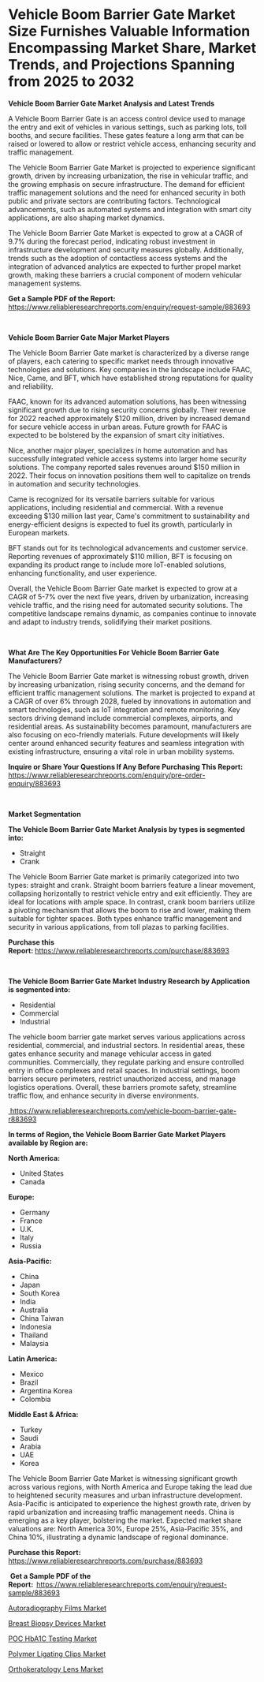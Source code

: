 <p><h1>Vehicle Boom Barrier Gate Market Size Furnishes Valuable Information Encompassing Market Share, Market Trends, and Projections Spanning from 2025 to 2032</h1></p><p><strong>Vehicle Boom Barrier Gate Market Analysis and Latest Trends</strong></p>
<p><p>A Vehicle Boom Barrier Gate is an access control device used to manage the entry and exit of vehicles in various settings, such as parking lots, toll booths, and secure facilities. These gates feature a long arm that can be raised or lowered to allow or restrict vehicle access, enhancing security and traffic management.</p><p>The Vehicle Boom Barrier Gate Market is projected to experience significant growth, driven by increasing urbanization, the rise in vehicular traffic, and the growing emphasis on secure infrastructure. The demand for efficient traffic management solutions and the need for enhanced security in both public and private sectors are contributing factors. Technological advancements, such as automated systems and integration with smart city applications, are also shaping market dynamics. </p><p>The Vehicle Boom Barrier Gate Market is expected to grow at a CAGR of 9.7% during the forecast period, indicating robust investment in infrastructure development and security measures globally. Additionally, trends such as the adoption of contactless access systems and the integration of advanced analytics are expected to further propel market growth, making these barriers a crucial component of modern vehicular management systems.</p></p>
<p><strong>Get a Sample PDF of the Report:&nbsp;</strong> <a href="https://www.reliableresearchreports.com/enquiry/request-sample/883693?utm_campaign=3025&utm_medium=2&utm_source=Github&utm_content=ia&utm_term=11042025&utm_id=vehicle-boom-barrier-gate">https://www.reliableresearchreports.com/enquiry/request-sample/883693</a></p>
<p>&nbsp;</p>
<p><strong>Vehicle Boom Barrier Gate Major Market Players</strong></p>
<p><p>The Vehicle Boom Barrier Gate market is characterized by a diverse range of players, each catering to specific market needs through innovative technologies and solutions. Key companies in the landscape include FAAC, Nice, Came, and BFT, which have established strong reputations for quality and reliability. </p><p>FAAC, known for its advanced automation solutions, has been witnessing significant growth due to rising security concerns globally. Their revenue for 2022 reached approximately $120 million, driven by increased demand for secure vehicle access in urban areas. Future growth for FAAC is expected to be bolstered by the expansion of smart city initiatives.</p><p>Nice, another major player, specializes in home automation and has successfully integrated vehicle access systems into larger home security solutions. The company reported sales revenues around $150 million in 2022. Their focus on innovation positions them well to capitalize on trends in automation and security technologies.</p><p>Came is recognized for its versatile barriers suitable for various applications, including residential and commercial. With a revenue exceeding $130 million last year, Came's commitment to sustainability and energy-efficient designs is expected to fuel its growth, particularly in European markets.</p><p>BFT stands out for its technological advancements and customer service. Reporting revenues of approximately $110 million, BFT is focusing on expanding its product range to include more IoT-enabled solutions, enhancing functionality, and user experience.</p><p>Overall, the Vehicle Boom Barrier Gate market is expected to grow at a CAGR of 5-7% over the next five years, driven by urbanization, increasing vehicle traffic, and the rising need for automated security solutions. The competitive landscape remains dynamic, as companies continue to innovate and adapt to industry trends, solidifying their market positions.</p></p>
<p>&nbsp;</p>
<p><strong>What Are The Key Opportunities For Vehicle Boom Barrier Gate Manufacturers?</strong></p>
<p><p>The Vehicle Boom Barrier Gate market is witnessing robust growth, driven by increasing urbanization, rising security concerns, and the demand for efficient traffic management solutions. The market is projected to expand at a CAGR of over 6% through 2028, fueled by innovations in automation and smart technologies, such as IoT integration and remote monitoring. Key sectors driving demand include commercial complexes, airports, and residential areas. As sustainability becomes paramount, manufacturers are also focusing on eco-friendly materials. Future developments will likely center around enhanced security features and seamless integration with existing infrastructure, ensuring a vital role in urban mobility systems.</p></p>
<p><strong>Inquire or Share Your Questions If Any Before Purchasing This Report:</strong> <a href="https://www.reliableresearchreports.com/enquiry/pre-order-enquiry/883693?utm_campaign=3025&utm_medium=2&utm_source=Github&utm_content=ia&utm_term=11042025&utm_id=vehicle-boom-barrier-gate">https://www.reliableresearchreports.com/enquiry/pre-order-enquiry/883693</a></p>
<p>&nbsp;</p>
<p><strong>Market Segmentation</strong></p>
<p><strong>The Vehicle Boom Barrier Gate Market Analysis by types is segmented into:</strong></p>
<p><ul><li>Straight</li><li>Crank</li></ul></p>
<p><p>The Vehicle Boom Barrier Gate market is primarily categorized into two types: straight and crank. Straight boom barriers feature a linear movement, collapsing horizontally to restrict vehicle entry and exit efficiently. They are ideal for locations with ample space. In contrast, crank boom barriers utilize a pivoting mechanism that allows the boom to rise and lower, making them suitable for tighter spaces. Both types enhance traffic management and security in various applications, from toll plazas to parking facilities.</p></p>
<p><strong>Purchase this Report:&nbsp;</strong><a href="https://www.reliableresearchreports.com/purchase/883693?utm_campaign=3025&utm_medium=2&utm_source=Github&utm_content=ia&utm_term=11042025&utm_id=vehicle-boom-barrier-gate">https://www.reliableresearchreports.com/purchase/883693</a></p>
<p>&nbsp;</p>
<p><strong>The Vehicle Boom Barrier Gate Market Industry Research by Application is segmented into:</strong></p>
<p><ul><li>Residential</li><li>Commercial</li><li>Industrial</li></ul></p>
<p><p>The vehicle boom barrier gate market serves various applications across residential, commercial, and industrial sectors. In residential areas, these gates enhance security and manage vehicular access in gated communities. Commercially, they regulate parking and ensure controlled entry in office complexes and retail spaces. In industrial settings, boom barriers secure perimeters, restrict unauthorized access, and manage logistics operations. Overall, these barriers promote safety, streamline traffic flow, and enhance security in diverse environments.</p></p>
<p><a href="https://www.reliableresearchreports.com/vehicle-boom-barrier-gate-r883693?utm_campaign=3025&utm_medium=2&utm_source=Github&utm_content=ia&utm_term=11042025&utm_id=vehicle-boom-barrier-gate">&nbsp;https://www.reliableresearchreports.com/vehicle-boom-barrier-gate-r883693</a></p>
<p><strong>In terms of Region, the Vehicle Boom Barrier Gate Market Players available by Region are:</strong></p>
<p>
    <p> <strong> North America: </strong>
        <ul>
            <li>United States</li>
            <li>Canada</li>
        </ul>
        </p> 
    <p> <strong> Europe: </strong>
        <ul>
            <li>Germany</li>
            <li>France</li>
            <li>U.K.</li>
            <li>Italy</li>
            <li>Russia</li>
        </ul>
        </p> 
    <p> <strong> Asia-Pacific: </strong>
        <ul>
            <li>China</li>
            <li>Japan</li>
            <li>South Korea</li>
            <li>India</li>
            <li>Australia</li>
            <li>China Taiwan</li>
            <li>Indonesia</li>
            <li>Thailand</li>
            <li>Malaysia</li>
        </ul>
        </p> 
    <p> <strong> Latin America: </strong>
        <ul>
            <li>Mexico</li>
            <li>Brazil</li>
            <li>Argentina Korea</li>
            <li>Colombia</li>
        </ul>
        </p> 
    <p> <strong> Middle East & Africa: </strong>
        <ul>
            <li>Turkey</li>
            <li>Saudi</li>
            <li>Arabia</li>
            <li>UAE</li>
            <li>Korea</li>
        </ul>
    </p>
    </p>
<p><p>The Vehicle Boom Barrier Gate Market is witnessing significant growth across various regions, with North America and Europe taking the lead due to heightened security measures and urban infrastructure development. Asia-Pacific is anticipated to experience the highest growth rate, driven by rapid urbanization and increasing traffic management needs. China is emerging as a key player, bolstering the market. Expected market share valuations are: North America 30%, Europe 25%, Asia-Pacific 35%, and China 10%, illustrating a dynamic landscape of regional dominance.</p></p>
<p><strong>Purchase this Report: </strong><a href="https://www.reliableresearchreports.com/purchase/883693?utm_campaign=3025&utm_medium=2&utm_source=Github&utm_content=ia&utm_term=11042025&utm_id=vehicle-boom-barrier-gate">https://www.reliableresearchreports.com/purchase/883693</a></p>
<p>&nbsp;<strong>Get a Sample PDF of the Report:&nbsp;&nbsp;</strong><a href="https://www.reliableresearchreports.com/enquiry/request-sample/883693?utm_campaign=3025&utm_medium=2&utm_source=Github&utm_content=ia&utm_term=11042025&utm_id=vehicle-boom-barrier-gate">https://www.reliableresearchreports.com/enquiry/request-sample/883693</a></p>
<p><strong></strong></p>
<p><p><a href="https://www.linkedin.com/pulse/autoradiography-filmsmarkets-128-cagr-analysis-projecting-extraordinary-fcxoc?utm_campaign=3025&utm_medium=2&utm_source=Github&utm_content=ia&utm_term=11042025&utm_id=vehicle-boom-barrier-gate">Autoradiography Films Market</a></p><p><a href="https://www.linkedin.com/pulse/breast-biopsy-devices-market-research-report-forecast-nootc?utm_campaign=3025&utm_medium=2&utm_source=Github&utm_content=ia&utm_term=11042025&utm_id=vehicle-boom-barrier-gate">Breast Biopsy Devices Market</a></p><p><a href="https://www.linkedin.com/pulse/poc-hba1c-testing-market-insights-cover-both-historical-wrqac?utm_campaign=3025&utm_medium=2&utm_source=Github&utm_content=ia&utm_term=11042025&utm_id=vehicle-boom-barrier-gate">POC HbA1C Testing Market</a></p><p><a href="https://www.linkedin.com/pulse/global-polymer-ligating-clips-market-focus-product-type-m-sizel-gg1jc?utm_campaign=3025&utm_medium=2&utm_source=Github&utm_content=ia&utm_term=11042025&utm_id=vehicle-boom-barrier-gate">Polymer Ligating Clips Market</a></p><p><a href="https://www.linkedin.com/pulse/orthokeratology-lens-market-navigating-challenges-unlocking-jsxfc?utm_campaign=3025&utm_medium=2&utm_source=Github&utm_content=ia&utm_term=11042025&utm_id=vehicle-boom-barrier-gate">Orthokeratology Lens Market</a></p></p>